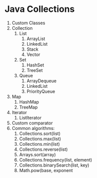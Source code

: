 # Java Collections

1. Custom Classes
2. Collection
   1. List
      1. ArrayList
      2. LinkedList
      3. Stack
      4. Vector
   2. Set
      1. HashSet
      2. TreeSet
   3. Queue
      1. ArrayDequeue
      2. LinkedList
      3. PriorityQueue
3. Map
   1. HashMap
   2. TreeMap
4. Iterator
   1. ListIterator
5. Custom comparator
6. Common algorithms:
   1. Collections.sort(list)
   2. Collections.max(list)
   3. Collections.min(list)
   4. Collections.reverse(list)
   5. Arrays.sort(array)
   6. Collections.frequency(list, element)
   7. Collections.binarySearch(list, key)
   8. Math.pow(base, exponent